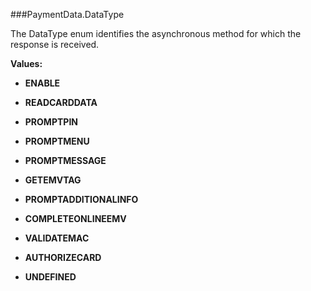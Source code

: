 ###PaymentData.DataType

The DataType enum identifies the asynchronous method for which the response is received.

**Values:**

* **ENABLE**

* **READCARDDATA**

* **PROMPTPIN**

* **PROMPTMENU**

* **PROMPTMESSAGE**

* **GETEMVTAG**

* **PROMPTADDITIONALINFO**

* **COMPLETEONLINEEMV**

* **VALIDATEMAC**

* **AUTHORIZECARD**

* **UNDEFINED**

